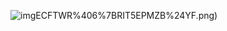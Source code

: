 ![img](https://github.com/Hi-Sen/React-Antd-demo-one/blob/master/src/img/1)ECFTWR%406%7BRIT5EPMZB%24YF.png)

